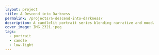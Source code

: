 ```yaml
---
layout: project
title: A Descend into Darkness
permalink: /projects/a-descend-into-darkness/
description: A candlelit portrait series blending narrative and mood.
cover_image: IMG_2321.jpeg
tags:
  - portrait
  - candle
  - low-light
---
```

